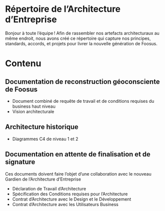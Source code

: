 # Répertoire de l’Architecture d’Entreprise
Bonjour à toute l’équipe !
Afin de rassembler nos artefacts architecturaux au même endroit, nous avons créé ce répertoire qui capture nos principes, standards, accords, et projets pour livrer la nouvelle génération de Foosus.
# Contenu
## Documentation de reconstruction géoconsciente de Foosus
- Document combiné de requête de travail et de conditions requises du business haut niveau
- Vision architecturale
## Architecture historique
- Diagrammes C4 de niveau 1 et 2
## Documentation en attente de finalisation et de signature
Ces documents doivent faire l’objet d’une collaboration avec le nouveau Gardien de l’Architecture d’Entreprise
- Déclaration de Travail d’Architecture
- Spécification des Conditions requises pour l’Architecture
- Contrat d’Architecture avec le Design et le Développement
- Contrat d’Architecture avec les Utilisateurs Business
